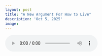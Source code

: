```yaml
---
layout: post
title: "A New Argument For How to Live"
description: 'Oct 5, 2025'
image:
---
```


<audio controls>
  <source src="assets/audio/fbc_2025-10-05_sermon.mp3" type="audio/mp3">
Your browser does not support the audio element.
</audio>
